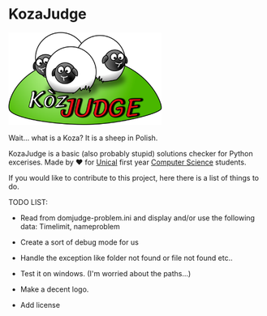 # KozaJudge

<!--- ![Logo](/multimedia/LOGO.png) --->
<img src="multimedia/LOGO.png" width=60% >

Wait... what is a Koza? It is a sheep in Polish.

KozaJudge is a basic (also probably stupid) solutions checker for Python excerises. Made by :heart: for [Unical](https://www.unical.it) first year [Computer Science](https://informatica.unical.it/) students. 

If you would like to contribute to this project, here there is a list of things to do.

TODO LIST: 

- Read from domjudge-problem.ini and display and/or use the following data: Timelimit, nameproblem

- Create a sort of debug mode for us

- Handle the exception like folder not found or file not found etc..

- Test it on windows. (I'm worried about the paths...)

- Make a decent logo.

- Add license